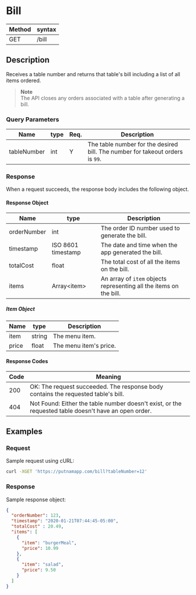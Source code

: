 # Bill

Method | syntax
----- | ----------
GET | /bill


## Description

Receives a table number and returns that table's bill including a list of all items ordered. 

> **Note**  
> The API closes any orders associated with a table after generating a bill.

### Query Parameters

Name | type | Req. | Description
---- | ----- | ----- | --------------------
tableNumber | int | Y |  The table number for the desired bill. The number for takeout orders is `99`.

### Response

When a request succeeds, the response body includes the following object.

#### Response Object

Name | type | Description
-----| -----| -----------
orderNumber | int | The order ID number used to generate the bill.
timestamp | ISO 8601 timestamp | The date and time when the app generated the bill.
totalCost | float | The total cost of all the items on the bill.
items | Array\<item\> | An array of `item` objects representing all the items on the bill.
   
##### Item Object

Name | type | Description
-----| -----| -----------
item | string | The menu item.
price | float | The menu item's price.

#### Response Codes

Code | Meaning
-----| -------
200  | OK: The request succeeded. The response body contains the requested table's bill.
404  | Not Found: Either the table number doesn't exist, or the requested table doesn't have an open order.

## Examples

### Request

Sample request using cURL:

```BASH
curl -XGET 'https://putnamapp.com/bill?tableNumber=12'
```


### Response

Sample response object:

```JSON
{
  "orderNumber": 123,
  "timestamp": "2020-01-21T07:44:45-05:00",
  "totalCost" : 20.49,
  "items": [
    {
      "item": "burgerMeal",
      "price": 10.99
    },
    {
      "item": "salad",
      "price": 9.50
    }
  ]
}
```
